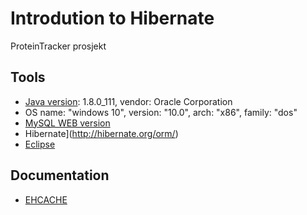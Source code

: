 # Introdution to Hibernate
ProteinTracker prosjekt

## Tools
- [Java version](http://www.oracle.com/technetwork/java/javase/downloads/index-jsp-138363.html): 1.8.0_111, vendor: Oracle Corporation
- OS name: "windows 10", version: "10.0", arch: "x86", family: "dos"
- [MySQL WEB version](https://www.mysql.com/products/)
- Hibernate](http://hibernate.org/orm/)
- [Eclipse](https://www.eclipse.org/downloads/packages/)

## Documentation
- [EHCACHE](http://www.ehcache.org/)